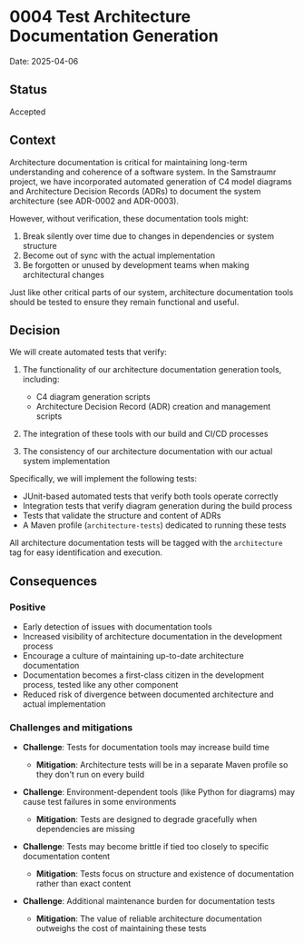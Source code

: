 # 0004 Test Architecture Documentation Generation

Date: 2025-04-06

## Status

Accepted

## Context

Architecture documentation is critical for maintaining long-term understanding and coherence of a software system. In the Samstraumr project, we have incorporated automated generation of C4 model diagrams and Architecture Decision Records (ADRs) to document the system architecture (see ADR-0002 and ADR-0003).

However, without verification, these documentation tools might:
1. Break silently over time due to changes in dependencies or system structure
2. Become out of sync with the actual implementation
3. Be forgotten or unused by development teams when making architectural changes

Just like other critical parts of our system, architecture documentation tools should be tested to ensure they remain functional and useful.

## Decision

We will create automated tests that verify:

1. The functionality of our architecture documentation generation tools, including:
   - C4 diagram generation scripts
   - Architecture Decision Record (ADR) creation and management scripts

2. The integration of these tools with our build and CI/CD processes

3. The consistency of our architecture documentation with our actual system implementation

Specifically, we will implement the following tests:
- JUnit-based automated tests that verify both tools operate correctly
- Integration tests that verify diagram generation during the build process
- Tests that validate the structure and content of ADRs
- A Maven profile (`architecture-tests`) dedicated to running these tests

All architecture documentation tests will be tagged with the `architecture` tag for easy identification and execution.

## Consequences

### Positive
- Early detection of issues with documentation tools
- Increased visibility of architecture documentation in the development process
- Encourage a culture of maintaining up-to-date architecture documentation
- Documentation becomes a first-class citizen in the development process, tested like any other component
- Reduced risk of divergence between documented architecture and actual implementation

### Challenges and mitigations
- **Challenge**: Tests for documentation tools may increase build time
  - **Mitigation**: Architecture tests will be in a separate Maven profile so they don't run on every build

- **Challenge**: Environment-dependent tools (like Python for diagrams) may cause test failures in some environments
  - **Mitigation**: Tests are designed to degrade gracefully when dependencies are missing

- **Challenge**: Tests may become brittle if tied too closely to specific documentation content
  - **Mitigation**: Tests focus on structure and existence of documentation rather than exact content

- **Challenge**: Additional maintenance burden for documentation tests
  - **Mitigation**: The value of reliable architecture documentation outweighs the cost of maintaining these tests
